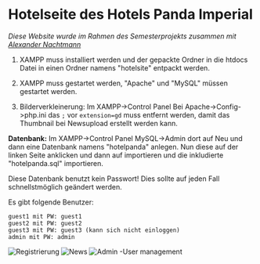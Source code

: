 # Hotelseite des Hotels Panda Imperial
*Diese Website wurde im Rahmen des Semesterprojekts zusammen mit [Alexander Nachtmann](https://github.com/ANcpLua)* 
1) XAMPP muss installiert werden und der gepackte Ordner in die htdocs Datei in einen Ordner namens "hotelsite" entpackt werden. 

2) XAMPP muss gestartet werden, 
"Apache" und "MySQL" müssen gestartet werden. 

3) Bilderverkleinerung: 
Im XAMPP->Control Panel
Bei Apache->Config->php.ini
das `;` vor `extension=gd` muss entfernt werden, damit das Thumbnail bei Newsupload erstellt werden kann. 

**Datenbank:**
Im XAMPP->Control Panel
MySQL->Admin
dort auf Neu und dann eine Datenbank namens "hotelpanda" anlegen. Nun diese auf der linken Seite anklicken und
dann auf importieren und die inkludierte "hotelpanda.sql" importieren. 

Diese Datenbank benutzt kein Passwort! Dies sollte auf jeden Fall schnellstmöglich geändert werden. 

Es gibt folgende Benutzer:
```
guest1 mit PW: guest1
guest2 mit PW: guest2
guest3 mit PW: guest3 (kann sich nicht einloggen)
admin mit PW: admin
```

![Registrierung](https://github.com/panda-lambda/hotelsite/blob/main/register.png?raw=true)
![News](https://raw.githubusercontent.com/panda-lambda/hotelsite/main/news.png?token=GHSAT0AAAAAAB7X3C6ENYQ5YJXP5FSXY666ZAYWZVQ)
![Admin -User management](https://raw.githubusercontent.com/panda-lambda/hotelsite/main/user_management.png?token=GHSAT0AAAAAAB7X3C6ECWXNK7ECVQTBBW2WZAYW2JQ)

